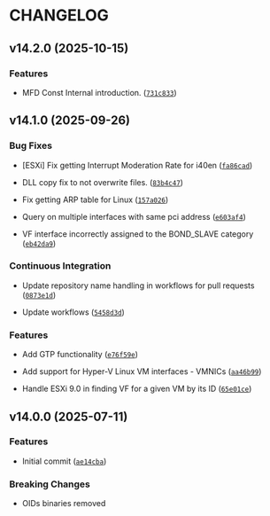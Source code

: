 # CHANGELOG

<!-- version list -->

## v14.2.0 (2025-10-15)

### Features

- MFD Const Internal introduction.
  ([`731c833`](https://github.com/intel/mfd-network-adapter/commit/731c8332cc8e330b14dd6bbaa0c859dc8ec297ce))


## v14.1.0 (2025-09-26)

### Bug Fixes

- [ESXi] Fix getting Interrupt Moderation Rate for i40en
  ([`fa86cad`](https://github.com/intel/mfd-network-adapter/commit/fa86cad916a704553c593a7f34e660059ba7e6c7))

- DLL copy fix to not overwrite files.
  ([`83b4c47`](https://github.com/intel/mfd-network-adapter/commit/83b4c47b486b636e19d789dfad707d483cabd76e))

- Fix getting ARP table for Linux
  ([`157a026`](https://github.com/intel/mfd-network-adapter/commit/157a0261a10393adc3d522a20096b1cdf7b7d237))

- Query on multiple interfaces with same pci address
  ([`e603af4`](https://github.com/intel/mfd-network-adapter/commit/e603af4d95c2861f7ddc8c10a28ff5ede1f7903a))

- VF interface incorrectly assigned to the BOND_SLAVE category
  ([`eb42da9`](https://github.com/intel/mfd-network-adapter/commit/eb42da92d7fa2de03c623df3fab63ed648e12cb4))

### Continuous Integration

- Update repository name handling in workflows for pull requests
  ([`0873e1d`](https://github.com/intel/mfd-network-adapter/commit/0873e1d75118e7591a80f3ad7f71ee80b2a26f6c))

- Update workflows
  ([`5458d3d`](https://github.com/intel/mfd-network-adapter/commit/5458d3d3ef5212acd19794dcd8707601ba344215))

### Features

- Add GTP functionality
  ([`e76f59e`](https://github.com/intel/mfd-network-adapter/commit/e76f59eba4c705986f0164a3514d6e0220b460ad))

- Add support for Hyper-V Linux VM interfaces - VMNICs
  ([`aa46b99`](https://github.com/intel/mfd-network-adapter/commit/aa46b99f945bc7f53a248624a6e048a4775bac4e))

- Handle ESXi 9.0 in finding VF for a given VM by its ID
  ([`65e01ce`](https://github.com/intel/mfd-network-adapter/commit/65e01cebff38c6f2ffc1153ba71a33a3817158fd))


## v14.0.0 (2025-07-11)

### Features

- Initial commit
  ([`ae14cba`](https://github.com/intel/mfd-network-adapter/commit/ae14cba83b9511a56f00aa7719fa7c8c2779aa8e))

### Breaking Changes

- OIDs binaries removed
